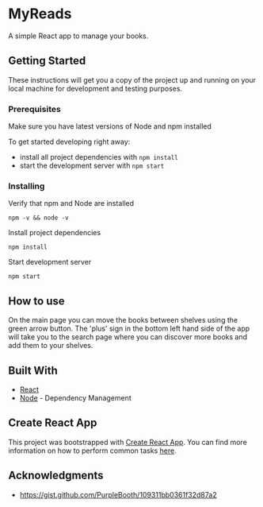 # MyReads

A simple React app to manage your books.

## Getting Started

These instructions will get you a copy of the project up and running on your local machine for development and testing purposes.

### Prerequisites

Make sure you have latest versions of Node and npm installed

To get started developing right away:

* install all project dependencies with `npm install`
* start the development server with `npm start`

### Installing

Verify that npm and Node are installed

```
npm -v && node -v
```

Install project dependencies

```
npm install
```

Start development server

```
npm start
```

## How to use

On the main page you can move the books between shelves using the green arrow button.
The 'plus' sign in the bottom left hand side of the app will take you to the search page where you can discover more books and add them to your shelves.

## Built With

* [React](https://reactjs.org/)
* [Node](https://nodejs.org/en/) - Dependency Management

## Create React App

This project was bootstrapped with [Create React App](https://github.com/facebookincubator/create-react-app). You can find more information on how to perform common tasks [here](https://github.com/facebookincubator/create-react-app/blob/master/packages/react-scripts/template/README.md).

## Acknowledgments

* https://gist.github.com/PurpleBooth/109311bb0361f32d87a2
